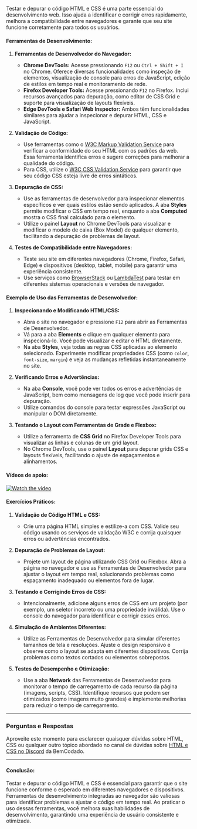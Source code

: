 Testar e depurar o código HTML e CSS é uma parte essencial do desenvolvimento web. Isso ajuda a identificar e corrigir erros rapidamente, melhora a compatibilidade entre navegadores e garante que seu site funcione corretamente para todos os usuários.
#### **Ferramentas de Desenvolvimento:**

1. **Ferramentas de Desenvolvedor do Navegador:**
   - **Chrome DevTools:** Acesse pressionando `F12` ou `Ctrl + Shift + I` no Chrome. Oferece diversas funcionalidades como inspeção de elementos, visualização de console para erros de JavaScript, edição de estilos em tempo real e monitoramento de rede.
   - **Firefox Developer Tools:** Acesse pressionando `F12` no Firefox. Inclui recursos avançados para depuração, como editor de CSS Grid e suporte para visualização de layouts flexíveis.
   - **Edge DevTools e Safari Web Inspector:** Ambos têm funcionalidades similares para ajudar a inspecionar e depurar HTML, CSS e JavaScript.

2. **Validação de Código:**
   - Use ferramentas como o [W3C Markup Validation Service](https://validator.w3.org) para verificar a conformidade do seu HTML com os padrões da web. Essa ferramenta identifica erros e sugere correções para melhorar a qualidade do código.
   - Para CSS, utilize o [W3C CSS Validation Service](https://jigsaw.w3.org/css-validator/) para garantir que seu código CSS esteja livre de erros sintáticos.

3. **Depuração de CSS:**
   - Use as ferramentas de desenvolvedor para inspecionar elementos específicos e ver quais estilos estão sendo aplicados. A aba **Styles** permite modificar o CSS em tempo real, enquanto a aba **Computed** mostra o CSS final calculado para o elemento.
   - Utilize o painel **Layout** no Chrome DevTools para visualizar e modificar o modelo de caixa (Box Model) de qualquer elemento, facilitando a depuração de problemas de layout.

4. **Testes de Compatibilidade entre Navegadores:**
   - Teste seu site em diferentes navegadores (Chrome, Firefox, Safari, Edge) e dispositivos (desktop, tablet, mobile) para garantir uma experiência consistente.
   - Use serviços como [BrowserStack](https://www.browserstack.com) ou [LambdaTest](https://www.lambdatest.com) para testar em diferentes sistemas operacionais e versões de navegador.
#### **Exemplo de Uso das Ferramentas de Desenvolvedor:**

1. **Inspecionando e Modificando HTML/CSS:**
   - Abra o site no navegador e pressione `F12` para abrir as Ferramentas de Desenvolvedor.
   - Vá para a aba **Elements** e clique em qualquer elemento para inspecioná-lo. Você pode visualizar e editar o HTML diretamente.
   - Na aba **Styles**, veja todas as regras CSS aplicadas ao elemento selecionado. Experimente modificar propriedades CSS (como `color`, `font-size`, `margin`) e veja as mudanças refletidas instantaneamente no site.

2. **Verificando Erros e Advertências:**
   - Na aba **Console**, você pode ver todos os erros e advertências de JavaScript, bem como mensagens de log que você pode inserir para depuração.
   - Utilize comandos do console para testar expressões JavaScript ou manipular o DOM diretamente.

3. **Testando o Layout com Ferramentas de Grade e Flexbox:**
   - Utilize a ferramenta de **CSS Grid** no Firefox Developer Tools para visualizar as linhas e colunas de um grid layout.
   - No Chrome DevTools, use o painel **Layout** para depurar grids CSS e layouts flexíveis, facilitando o ajuste de espaçamentos e alinhamentos.
#### Vídeos de apoio:
[![Watch the video](https://i.ytimg.com/vi/2lBJVEYDwlM/hq720.jpg?sqp=-oaymwEcCNAFEJQDSFXyq4qpAw4IARUAAIhCGAFwAcABBg==&rs=AOn4CLAwra51cbT0UIhJzuWpO-FsDZ5Dbw)](https://youtu.be/2lBJVEYDwlM?si=kFzUproY0V4i8WrO)
#### **Exercícios Práticos:**

1. **Validação de Código HTML e CSS:**
   - Crie uma página HTML simples e estilize-a com CSS. Valide seu código usando os serviços de validação W3C e corrija quaisquer erros ou advertências encontrados.

2. **Depuração de Problemas de Layout:**
   - Projete um layout de página utilizando CSS Grid ou Flexbox. Abra a página no navegador e use as Ferramentas de Desenvolvedor para ajustar o layout em tempo real, solucionando problemas como espaçamento inadequado ou elementos fora de lugar.

3. **Testando e Corrigindo Erros de CSS:**
   - Intencionalmente, adicione alguns erros de CSS em um projeto (por exemplo, um seletor incorreto ou uma propriedade inválida). Use o console do navegador para identificar e corrigir esses erros.

4. **Simulação de Ambientes Diferentes:**
   - Utilize as Ferramentas de Desenvolvedor para simular diferentes tamanhos de tela e resoluções. Ajuste o design responsivo e observe como o layout se adapta em diferentes dispositivos. Corrija problemas como textos cortados ou elementos sobrepostos.

5. **Testes de Desempenho e Otimização:**
   - Use a aba **Network** das Ferramentas de Desenvolvedor para monitorar o tempo de carregamento de cada recurso da página (imagens, scripts, CSS). Identifique recursos que podem ser otimizados (como imagens muito grandes) e implemente melhorias para reduzir o tempo de carregamento.

---

### Perguntas e Respostas

Aproveite este momento para esclarecer quaisquer dúvidas sobre HTML, CSS ou qualquer outro tópico abordado no canal de dúvidas sobre [HTML e CSS no Discord](https://discord.com/channels/1224468395462754345/1224469321921859694) da BemCodado.

---
   
#### **Conclusão:**

Testar e depurar o código HTML e CSS é essencial para garantir que o site funcione conforme o esperado em diferentes navegadores e dispositivos. Ferramentas de desenvolvimento integradas ao navegador são valiosas para identificar problemas e ajustar o código em tempo real. Ao praticar o uso dessas ferramentas, você melhora suas habilidades de desenvolvimento, garantindo uma experiência de usuário consistente e otimizada. 
